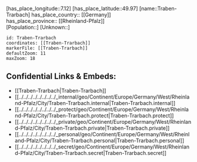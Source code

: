 ﻿---
location: [49.97,7.12] 
mapzoom: [7,12] 
mapmarker: city 
type: City
tags:
- geo/City


SpocWebEntityId: 34939
isDeleted: false
confidential: public

---
[has_place_longitude::7.12] 
[has_place_latitude::49.97] 
[name::Traben-Trarbach] 
has_place_country:: [[Germany]]  
has_place_province:: [[Rheinland-Pfalz]]  
[Population::] 
[Unknown::] 


```leaflet
id: Traben-Trarbach
coordinates: [[Traben-Trarbach]] 
markerFile: [[Traben-Trarbach]] 
defaultZoom: 11 
maxZoom: 18
```


## Confidential Links & Embeds: 
- [[Traben-Trarbach|Traben-Trarbach]]  
- [[../../../../../../../../_internal/geo/Continent/Europe/Germany/West/Rheinland-Pfalz/City/Traben-Trarbach.internal|Traben-Trarbach.internal]] 
- [[../../../../../../../../_protect/geo/Continent/Europe/Germany/West/Rheinland-Pfalz/City/Traben-Trarbach.protect|Traben-Trarbach.protect]] 
- [[../../../../../../../../_private/geo/Continent/Europe/Germany/West/Rheinland-Pfalz/City/Traben-Trarbach.private|Traben-Trarbach.private]] 
- [[../../../../../../../../_personal/geo/Continent/Europe/Germany/West/Rheinland-Pfalz/City/Traben-Trarbach.personal|Traben-Trarbach.personal]] 
- [[../../../../../../../../_secret/geo/Continent/Europe/Germany/West/Rheinland-Pfalz/City/Traben-Trarbach.secret|Traben-Trarbach.secret]] 
